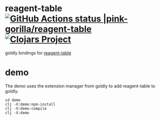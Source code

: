 # reagent-table [![GitHub Actions status |pink-gorilla/reagent-table](https://github.com/pink-gorilla/reagent-table/workflows/CI/badge.svg)](https://github.com/pink-gorilla/reagent-table/actions?workflow=CI)[![Clojars Project](https://img.shields.io/clojars/v/org.pinkgorilla/reagent-table.svg)](https://clojars.org/org.pinkgorilla/reagent-table)

goldly bindings for [reagent-table](https://github.com/Frozenlock/reagent-table)


# demo

The demo uses the extension manager from goldly to add reagent-table to goldly.

```
cd demo
clj -X:demo:npm-install
clj -X:demo:compile
clj -X:demo
```
